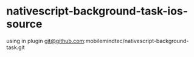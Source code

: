 # nativescript-background-task-ios-source

using in plugin git@github.com:mobilemindtec/nativescript-background-task.git
